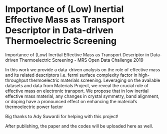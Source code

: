 # Importance of (Low) Inertial Effective Mass as Transport Descriptor in Data-driven Thermoelectric Screening
Importance of (Low) Inertial Effective Mass as Transport Descriptor in Data-driven Thermoelectric Screening - MRS Open Data Challenge 2019

In this work we provide a data-driven analysis on the role of effective mass and its related descriptors i.e. fermi surface complexity factor in high-throughput thermoelectric materials screening. Leveraging on the available datasets and data from Materials Project, we reveal the crucial role of effective mass on electronic transport. We propose that in low inertial effective mass material, any changes in crystal symmetry, band alignment, or doping have a pronounced effect on enhancing the material’s thermoelectric power factor

Big thanks to Ady Suwardi for helping with this project!

After publishing, the paper and the codes will be uploaded here as well.

